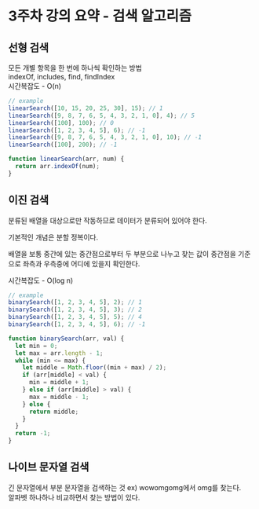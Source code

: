 # 3주차 강의 요약 - 검색 알고리즘

## 선형 검색

모든 개별 항목을 한 번에 하나씩 확인하는 방법  
indexOf, includes, find, findIndex  
시간복잡도 - O(n)

```javascript
// example
linearSearch([10, 15, 20, 25, 30], 15); // 1
linearSearch([9, 8, 7, 6, 5, 4, 3, 2, 1, 0], 4); // 5
linearSearch([100], 100); // 0
linearSearch([1, 2, 3, 4, 5], 6); // -1
linearSearch([9, 8, 7, 6, 5, 4, 3, 2, 1, 0], 10); // -1
linearSearch([100], 200); // -1
```

```javascript
function linearSearch(arr, num) {
  return arr.indexOf(num);
}
```

## 이진 검색

분류된 배열을 대상으로만 작동하므로 데이터가 분류되어 있어야 한다.

기본적인 개념은 분할 정복이다.

배열을 보통 중간에 있는 중간점으로부터 두 부분으로 나누고 찾는 값이 중간점을 기준으로 좌측과 우측중에 어디에 있을지 확인한다.

시간복잡도 - O(log n)

```javascript
// example
binarySearch([1, 2, 3, 4, 5], 2); // 1
binarySearch([1, 2, 3, 4, 5], 3); // 2
binarySearch([1, 2, 3, 4, 5], 5); // 4
binarySearch([1, 2, 3, 4, 5], 6); // -1
```

```javascript
function binarySearch(arr, val) {
  let min = 0;
  let max = arr.length - 1;
  while (min <= max) {
    let middle = Math.floor((min + max) / 2);
    if (arr[middle] < val) {
      min = middle + 1;
    } else if (arr[middle] > val) {
      max = middle - 1;
    } else {
      return middle;
    }
  }
  return -1;
}
```

## 나이브 문자열 검색

긴 문자열에서 부분 문자열을 검색하는 것
ex) wowomgomg에서 omg를 찾는다.  
알파벳 하나하나 비교하면서 찾는 방법이 있다.
